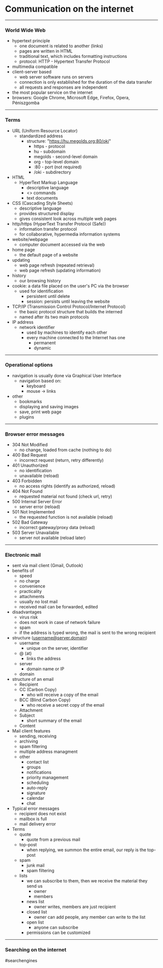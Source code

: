 # Communication on the internet
---

### World Wide Web
- hypertext principle
	- one document is related to another (links)
	- pages are written in HTML
	- traditional text, which includes formatting instructions
	- protocol: HTTP - Hypertext Transfer Protocol
- multimedia compatible
- client-server based
	- web server software runs on servers
	- connection is only established for the duration of the data transfer
	- all requests and responses are independent
- the most popular service on the internet
- browsers: Google Chrome, Microsoft Edge, Firefox, Opera, Péniszgomba
---
### Terms
- URL (Uniform Resource Locator)
	- standardized address
		- structure: "https://hu.megolds.org:80/oki"
			- https - protocol
			- hu - subdomain
			- megolds - second-level domain
			- org - top-level domain
			- :80 - port (not required)
			- /oki - subdirectory
- HTML 
	- HyperText Markup Language
		- descriptive language
		- <> commands
		- text documents
- CSS (Cascading Style Sheets)
	- descriptive language
	- provides structured display
	- gives consistent look across multiple web pages
- http/https (HyperText Transfer Protocol (Safe))
	- information transfer protocol
	- for collaborative, hypermedia information systems
- website/webpage
	- computer document accessed via the web
- home page
	- the default page of a website
- updating
	- web page refresh (repeated retrieval)
	- web page refresh (updating information)
- history
	- our browsing history
- cookie: a data file placed on the user's PC via the browser
	- used for identification 
		- persistent until delete
		- session: persists until leaving the website
- TCP/IP (Transmission Control Protocol/Internet Protocol)
	- the basic protocol structure that builds the interned
	- named after its two main protocols
- IP address
	- network identifier
		- used by machines to identify each other
		- every machine connected to the Internet has one
			- permanent
			- dynamic
---
### Operational options
- navigation is usually done via Graphical User Interface
	- navigation based on: 
		- keyboard
		- mouse -> links
- other
	- bookmarks
	- displaying and saving images
	- save, print web page
	- plugins
---
### Browser error messages
- 304 Not Modified
	- no change, loaded from cache (nothing to do)
- 400 Bad Request 
	- incorrect request (return, retry differently)
- 401 Unauthorized
	- no identification
	- unavailable (reload)
- 403 Forbidden
	- no access rights (identify as authorized, reload)
- 404 Not Found 
	- requested material not found (check url, retry)
- 500 Internal Server Error
	- server error (reload)
- 501 Not Implemented 
	- the requested function is not available (reload)
- 502 Bad Gateway
	- incorrect gateway/proxy data (reload)
- 503 Server Unavailable 
	- server not available (reload later)
---
### Electronic mail
- sent via mail client (Gmail, Outlook)
- benefits of
	- speed
	- no charge
	- convenience
	- practicality 
	- attachments
	- usually no lost mail
	- received mail can be forwarded, edited
- disadvantages
	- virus risk
	- does not work in case of network failure
	- spam
	- if the address is typed wrong, the mail is sent to the wrong recipient
- structure (username@server.domain)
	- username 
		- unique on the server, identifier
	- @ (at) 
		- links the address
	-  server
		- domain name or IP
	- domain
- structure of an email
	- Recipient
	- CC (Carbon Copy)
		- who will receive a copy of the email
	- BCC (Blind Carbon Copy)
		- who receive a secret copy of the email
	- Attachment
	- Subject
		- short summary of the email
	- Content
- Mail client features
	- sending, receiving
	- archiving
	- spam filtering
	- multiple address managment
	- other
		- contact list
		- groups
		- notifications
		- priority management
		- scheduling
		- auto-reply
		- signature
		- calendar
		- chat
- Typical error messages
	- recipient does not exist
	- mailbox is full
	- mail delivery error
- Terms
	- quote
		- quote from a previous mail
	- top-post
		- when replying, we summon the entire email, our reply is the top-post
	- spam 
		- junk mail
		- spam filtering
	- lists
		- we can subscribe to them, then we receive the material they send us
			- owner
			- members
		- news list
			- owner writes, members are just recipient
		- closed list
			- owner can add people, any member can write to the list
		- open list
			- anyone can subscribe
		- permissions can be customized
---
### Searching on the internet
#searchengines 